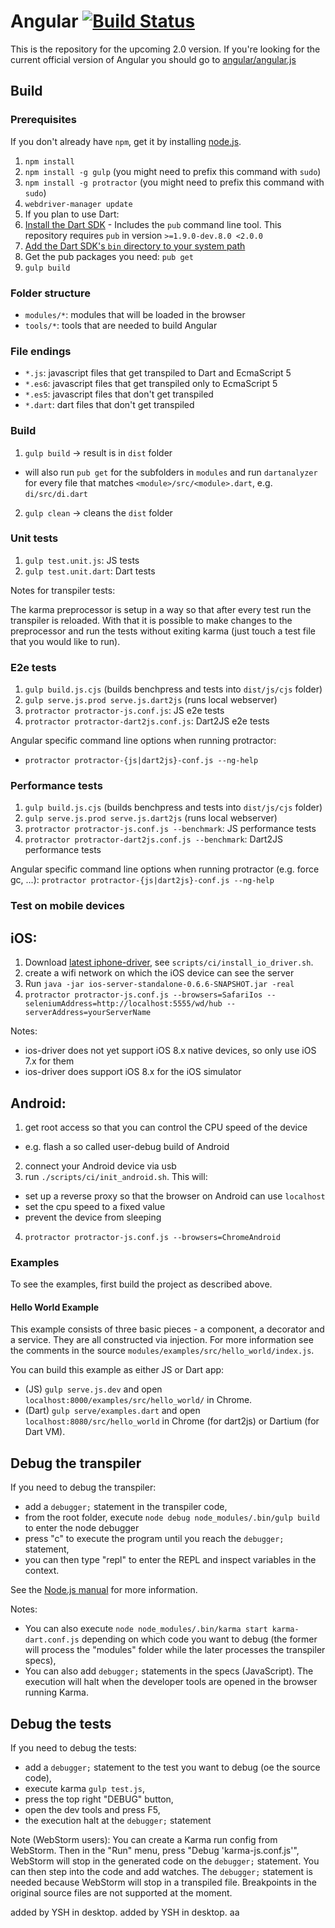 Angular [![Build Status](https://travis-ci.org/angular/angular.svg?branch=master)](https://travis-ci.org/angular/angular)
=========

This is the repository for the upcoming 2.0 version. If you're looking for the current official version of Angular you
should go to [angular/angular.js](https://github.com/angular/angular.js)

## Build

### Prerequisites

If you don't already have `npm`, get it by installing [node.js](http://nodejs.org/).

1. `npm install`
2. `npm install -g gulp` (you might need to prefix this command with `sudo`)
3. `npm install -g protractor` (you might need to prefix this command with `sudo`)
4. `webdriver-manager update`
5. If you plan to use Dart:
  1. [Install the Dart SDK](https://www.dartlang.org/tools/sdk/) - Includes the `pub` command line tool. This repository requires `pub` in version `>=1.9.0-dev.8.0 <2.0.0`
  2. [Add the Dart SDK's `bin` directory to your system path](https://www.dartlang.org/tools/pub/installing.html)
  3. Get the pub packages you need: `pub get`
6. `gulp build`

### Folder structure

* `modules/*`: modules that will be loaded in the browser
* `tools/*`: tools that are needed to build Angular

### File endings

* `*.js`: javascript files that get transpiled to Dart and EcmaScript 5
* `*.es6`: javascript files that get transpiled only to EcmaScript 5
* `*.es5`: javascript files that don't get transpiled
* `*.dart`: dart files that don't get transpiled

### Build

1. `gulp build` -> result is in `dist` folder

  * will also run `pub get` for the subfolders in `modules`
    and run `dartanalyzer` for every file that matches
    `<module>/src/<module>.dart`, e.g. `di/src/di.dart`

2. `gulp clean` -> cleans the `dist` folder

### Unit tests

1. `gulp test.unit.js`: JS tests
2. `gulp test.unit.dart`: Dart tests

Notes for transpiler tests:

The karma preprocessor is setup in a way so that after every test run
the transpiler is reloaded. With that it is possible to make changes
to the preprocessor and run the tests without exiting karma
(just touch a test file that you would like to run).

### E2e tests

1. `gulp build.js.cjs` (builds benchpress and tests into `dist/js/cjs` folder)
2. `gulp serve.js.prod serve.js.dart2js` (runs local webserver)
3. `protractor protractor-js.conf.js`: JS e2e tests
4. `protractor protractor-dart2js.conf.js`: Dart2JS e2e tests

Angular specific command line options when running protractor:
  - `protractor protractor-{js|dart2js}-conf.js --ng-help`

### Performance tests

1. `gulp build.js.cjs` (builds benchpress and tests into `dist/js/cjs` folder)
2. `gulp serve.js.prod serve.js.dart2js` (runs local webserver)
3. `protractor protractor-js.conf.js --benchmark`: JS performance tests
4. `protractor protractor-dart2js.conf.js --benchmark`: Dart2JS performance tests

Angular specific command line options when running protractor (e.g. force gc, ...):
`protractor protractor-{js|dart2js}-conf.js --ng-help`

### Test on mobile devices

## iOS:

1. Download [latest iphone-driver](http://ios-driver-ci.ebaystratus.com/userContent/ios-server-standalone-0.6.6-SNAPSHOT.jar),
   see `scripts/ci/install_io_driver.sh`.
2. create a wifi network on which the iOS device can see the server
3. Run `java -jar ios-server-standalone-0.6.6-SNAPSHOT.jar -real`
4. `protractor protractor-js.conf.js --browsers=SafariIos --seleniumAddress=http://localhost:5555/wd/hub --serverAddress=yourServerName`

Notes:
* ios-driver does not yet support iOS 8.x native devices, so only use iOS 7.x for them
* ios-driver does support iOS 8.x for the iOS simulator

## Android:

1. get root access so that you can control the CPU speed of the device
  * e.g. flash a so called user-debug build of Android
2. connect your Android device via usb
3. run `./scripts/ci/init_android.sh`. This will:
  * set up a reverse proxy so that the browser on Android can use `localhost`
  * set the cpu speed to a fixed value
  * prevent the device from sleeping
4. `protractor protractor-js.conf.js --browsers=ChromeAndroid`


### Examples

To see the examples, first build the project as described above.

#### Hello World Example
This example consists of three basic pieces - a component, a decorator and a service.
They are all constructed via injection. For more information see the comments in the
source `modules/examples/src/hello_world/index.js`.

You can build this example as either JS or Dart app:
* (JS) `gulp serve.js.dev` and open `localhost:8000/examples/src/hello_world/` in Chrome.
* (Dart) `gulp serve/examples.dart` and open `localhost:8080/src/hello_world` in Chrome (for dart2js) or Dartium (for Dart VM).

## Debug the transpiler

If you need to debug the transpiler:

- add a `debugger;` statement in the transpiler code,
- from the root folder, execute `node debug node_modules/.bin/gulp build` to enter the node
  debugger
- press "c" to execute the program until you reach the `debugger;` statement,
- you can then type "repl" to enter the REPL and inspect variables in the context.

See the [Node.js manual](http://nodejs.org/api/debugger.html) for more information.

Notes:
- You can also execute `node node_modules/.bin/karma start karma-dart.conf.js` depending on which
  code you want to debug (the former will process the "modules" folder while the later processes
  the transpiler specs),
- You can also add `debugger;` statements in the specs (JavaScript). The execution will halt when
  the developer tools are opened in the browser running Karma.

## Debug the tests

If you need to debug the tests:

- add a `debugger;` statement to the test you want to debug (oe the source code),
- execute karma `gulp test.js`,
- press the top right "DEBUG" button,
- open the dev tools and press F5,
- the execution halt at the `debugger;` statement

Note (WebStorm users):
You can create a Karma run config from WebStorm.
Then in the "Run" menu, press "Debug 'karma-js.conf.js'", WebStorm will stop in the generated code
on the `debugger;` statement.
You can then step into the code and add watches.
The `debugger;` statement is needed because WebStorm will stop in a transpiled file. Breakpoints in
the original source files are not supported at the moment.

added by YSH in desktop.
added by YSH in desktop.
aa
